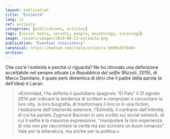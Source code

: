 ```yaml
---
layout: publication
title: "Estimità"
lang: it
ref: estimita
categories: [publications, articles]
tags: [social media, society, people, psychology, sociology]
image: /assets/images/2019-08-21-estimita.png
publication: "Eventual Consistency"
canonical: https://medium.com/reale/estimita-5dd0526f8d8e
archive:
---
```


Che cos'è l'estimità e perché ci riguarda? Ne ho ritrovato una definizione accettabile nel sempre attuale *La Repubblica del selfie* (Rizzoli, 2015), di Marco Damilano, il quale però dimentica di dirci che il padre della parola (e dell'idea) è Lacan.

> «Extimidad, l'ha definita il quotidiano spagnolo "El País" il 31 agosto 2014 per indicare la tendenza di scrittori e romanzieri a raccontare la loro vita, la loro biografia, di trasformare il loro Io in una fiction, l'esibizione dell'interiorità esteriore, l'Estimità, il contrario dell'intimità, di cui ha parlato Zygmunt Bauman in uno scritto sui social network, di cui il selfie è la massima espressione, "manipolare la loro esperienza di vita non per raccontare la verità ma per scrivere un buon romanzo". Vale per la letteratura, ma anche per la politica.»
